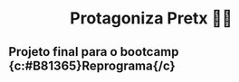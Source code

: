 # <p align="center"><b> Protagoniza Pretx </b> ✊🏿 <p>
  
## Projeto final para o bootcamp {c:#B81365}Reprograma{/c}
